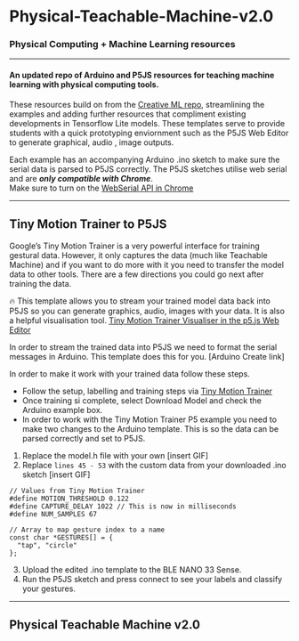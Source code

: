 # Physical-Teachable-Machine-v2.0
### Physical Computing + Machine Learning resources
---
#### An updated repo of Arduino and P5JS resources for teaching machine learning with physical computing tools.<br>  

These resources build on from the [Creative ML repo](https://github.com/j3nsykes/creativeML2020), streamlining the examples and adding further resources that compliment existing developments in Tensorflow Lite models. These templates serve to provide students with a quick prototyping enviornment such as the P5JS Web Editor to generate graphical, audio , image outputs. 


Each example has an accompanying Arduino .ino sketch to make sure the serial data is parsed to P5JS correctly. The P5JS sketches utilise web serial and are ***only compatible with Chrome***.  
Make sure to turn on the [WebSerial API in Chrome](https://codelabs.developers.google.com/codelabs/web-serial/)<br>


***
## Tiny Motion Trainer to P5JS
Google’s Tiny Motion Trainer is a very powerful interface for training gestural data. However, it only captures the data (much like Teachable Machine) and if you want to do more with it you need to transfer the model data to other tools. There are a few directions you could go next after training the data.

🔥 This template allows you to stream your trained model data back into P5JS so you can generate graphics, audio, images with your data. It is also a helpful visualisation tool.
[Tiny Motion Trainer Visualiser in the p5.js Web Editor](https://editor.p5js.org/jen_GSA/sketches/ZbPK2pFHB)

In order to stream the trained data into P5JS we need to format the serial messages in Arduino. This template does this for you. [Arduino Create link]

In order to make it work with your trained data follow these steps.
* Follow the setup, labelling and training steps via [Tiny Motion Trainer](https://experiments.withgoogle.com/tiny-motion-trainer/view/settings)
* Once training si complete, select Download Model and check the Arduino example box. 
* In order to work with the Tiny Motion Trainer P5 example you need to make two changes to the Arduino template. This is so the data can be parsed correctly and set to P5JS. 

1. Replace the model.h file with your own [insert GIF]
2. Replace `lines 45 - 53` with the custom data from your downloaded .ino sketch [insert GIF]
``` 
// Values from Tiny Motion Trainer
#define MOTION_THRESHOLD 0.122
#define CAPTURE_DELAY 1022 // This is now in milliseconds
#define NUM_SAMPLES 67

// Array to map gesture index to a name
const char *GESTURES[] = {
  "tap", "circle"
}; 
```
3. Upload the edited .ino template to the BLE NANO 33 Sense.
4. Run the P5JS sketch and press connect to see your labels and classify your gestures. 

***
## Physical Teachable Machine v2.0

